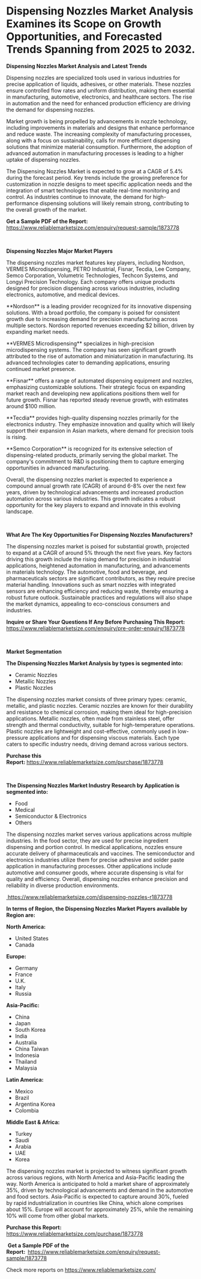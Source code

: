 <p><h1>Dispensing Nozzles Market Analysis Examines its Scope on Growth Opportunities, and Forecasted Trends Spanning from 2025 to 2032.</h1></p><p><strong>Dispensing Nozzles Market Analysis and Latest Trends</strong></p>
<p><p>Dispensing nozzles are specialized tools used in various industries for precise application of liquids, adhesives, or other materials. These nozzles ensure controlled flow rates and uniform distribution, making them essential in manufacturing, automotive, electronics, and healthcare sectors. The rise in automation and the need for enhanced production efficiency are driving the demand for dispensing nozzles.</p><p>Market growth is being propelled by advancements in nozzle technology, including improvements in materials and designs that enhance performance and reduce waste. The increasing complexity of manufacturing processes, along with a focus on sustainability, calls for more efficient dispensing solutions that minimize material consumption. Furthermore, the adoption of advanced automation in manufacturing processes is leading to a higher uptake of dispensing nozzles.</p><p>The Dispensing Nozzles Market is expected to grow at a CAGR of 5.4% during the forecast period. Key trends include the growing preference for customization in nozzle designs to meet specific application needs and the integration of smart technologies that enable real-time monitoring and control. As industries continue to innovate, the demand for high-performance dispensing solutions will likely remain strong, contributing to the overall growth of the market.</p></p>
<p><strong>Get a Sample PDF of the Report:&nbsp;</strong> <a href="https://www.reliablemarketsize.com/enquiry/request-sample/1873778?utm_campaign=2242&utm_medium=2&utm_source=Github&utm_content=ia&utm_term=16022025&utm_id=dispensing-nozzles">https://www.reliablemarketsize.com/enquiry/request-sample/1873778</a></p>
<p>&nbsp;</p>
<p><strong>Dispensing Nozzles Major Market Players</strong></p>
<p><p>The dispensing nozzles market features key players, including Nordson, VERMES Microdispensing, PETRO Industrial, Fisnar, Tecdia, Lee Company, Semco Corporation, Volumetric Technologies, Techcon Systems, and Longyi Precision Technology. Each company offers unique products designed for precision dispensing across various industries, including electronics, automotive, and medical devices.</p><p>**Nordson** is a leading provider recognized for its innovative dispensing solutions. With a broad portfolio, the company is poised for consistent growth due to increasing demand for precision manufacturing across multiple sectors. Nordson reported revenues exceeding $2 billion, driven by expanding market needs.</p><p>**VERMES Microdispensing** specializes in high-precision microdispensing systems. The company has seen significant growth attributed to the rise of automation and miniaturization in manufacturing. Its advanced technologies cater to demanding applications, ensuring continued market presence.</p><p>**Fisnar** offers a range of automated dispensing equipment and nozzles, emphasizing customizable solutions. Their strategic focus on expanding market reach and developing new applications positions them well for future growth. Fisnar has reported steady revenue growth, with estimates around $100 million.</p><p>**Tecdia** provides high-quality dispensing nozzles primarily for the electronics industry. They emphasize innovation and quality which will likely support their expansion in Asian markets, where demand for precision tools is rising.</p><p>**Semco Corporation** is recognized for its extensive selection of dispensing-related products, primarily serving the global market. The company's commitment to R&D is positioning them to capture emerging opportunities in advanced manufacturing.</p><p>Overall, the dispensing nozzles market is expected to experience a compound annual growth rate (CAGR) of around 6-8% over the next few years, driven by technological advancements and increased production automation across various industries. This growth indicates a robust opportunity for the key players to expand and innovate in this evolving landscape.</p></p>
<p>&nbsp;</p>
<p><strong>What Are The Key Opportunities For Dispensing Nozzles Manufacturers?</strong></p>
<p><p>The dispensing nozzles market is poised for substantial growth, projected to expand at a CAGR of around 5% through the next five years. Key factors driving this growth include the rising demand for precision in industrial applications, heightened automation in manufacturing, and advancements in materials technology. The automotive, food and beverage, and pharmaceuticals sectors are significant contributors, as they require precise material handling. Innovations such as smart nozzles with integrated sensors are enhancing efficiency and reducing waste, thereby ensuring a robust future outlook. Sustainable practices and regulations will also shape the market dynamics, appealing to eco-conscious consumers and industries.</p></p>
<p><strong>Inquire or Share Your Questions If Any Before Purchasing This Report:</strong> <a href="https://www.reliablemarketsize.com/enquiry/pre-order-enquiry/1873778?utm_campaign=2242&utm_medium=2&utm_source=Github&utm_content=ia&utm_term=16022025&utm_id=dispensing-nozzles">https://www.reliablemarketsize.com/enquiry/pre-order-enquiry/1873778</a></p>
<p>&nbsp;</p>
<p><strong>Market Segmentation</strong></p>
<p><strong>The Dispensing Nozzles Market Analysis by types is segmented into:</strong></p>
<p><ul><li>Ceramic Nozzles</li><li>Metallic Nozzles</li><li>Plastic Nozzles</li></ul></p>
<p><p>The dispensing nozzles market consists of three primary types: ceramic, metallic, and plastic nozzles. Ceramic nozzles are known for their durability and resistance to chemical corrosion, making them ideal for high-precision applications. Metallic nozzles, often made from stainless steel, offer strength and thermal conductivity, suitable for high-temperature operations. Plastic nozzles are lightweight and cost-effective, commonly used in low-pressure applications and for dispensing viscous materials. Each type caters to specific industry needs, driving demand across various sectors.</p></p>
<p><strong>Purchase this Report:&nbsp;</strong><a href="https://www.reliablemarketsize.com/purchase/1873778?utm_campaign=2242&utm_medium=2&utm_source=Github&utm_content=ia&utm_term=16022025&utm_id=dispensing-nozzles">https://www.reliablemarketsize.com/purchase/1873778</a></p>
<p>&nbsp;</p>
<p><strong>The Dispensing Nozzles Market Industry Research by Application is segmented into:</strong></p>
<p><ul><li>Food</li><li>Medical</li><li>Semiconductor & Electronics</li><li>Others</li></ul></p>
<p><p>The dispensing nozzles market serves various applications across multiple industries. In the food sector, they are used for precise ingredient dispensing and portion control. In medical applications, nozzles ensure accurate delivery of pharmaceuticals and vaccines. The semiconductor and electronics industries utilize them for precise adhesive and solder paste application in manufacturing processes. Other applications include automotive and consumer goods, where accurate dispensing is vital for quality and efficiency. Overall, dispensing nozzles enhance precision and reliability in diverse production environments.</p></p>
<p><a href="https://www.reliablemarketsize.com/dispensing-nozzles-r1873778?utm_campaign=2242&utm_medium=2&utm_source=Github&utm_content=ia&utm_term=16022025&utm_id=dispensing-nozzles">&nbsp;https://www.reliablemarketsize.com/dispensing-nozzles-r1873778</a></p>
<p><strong>In terms of Region, the Dispensing Nozzles Market Players available by Region are:</strong></p>
<p>
    <p> <strong> North America: </strong>
        <ul>
            <li>United States</li>
            <li>Canada</li>
        </ul>
        </p> 
    <p> <strong> Europe: </strong>
        <ul>
            <li>Germany</li>
            <li>France</li>
            <li>U.K.</li>
            <li>Italy</li>
            <li>Russia</li>
        </ul>
        </p> 
    <p> <strong> Asia-Pacific: </strong>
        <ul>
            <li>China</li>
            <li>Japan</li>
            <li>South Korea</li>
            <li>India</li>
            <li>Australia</li>
            <li>China Taiwan</li>
            <li>Indonesia</li>
            <li>Thailand</li>
            <li>Malaysia</li>
        </ul>
        </p> 
    <p> <strong> Latin America: </strong>
        <ul>
            <li>Mexico</li>
            <li>Brazil</li>
            <li>Argentina Korea</li>
            <li>Colombia</li>
        </ul>
        </p> 
    <p> <strong> Middle East & Africa: </strong>
        <ul>
            <li>Turkey</li>
            <li>Saudi</li>
            <li>Arabia</li>
            <li>UAE</li>
            <li>Korea</li>
        </ul>
    </p>
    </p>
<p><p>The dispensing nozzles market is projected to witness significant growth across various regions, with North America and Asia-Pacific leading the way. North America is anticipated to hold a market share of approximately 35%, driven by technological advancements and demand in the automotive and food sectors. Asia-Pacific is expected to capture around 30%, fueled by rapid industrialization in countries like China, which alone comprises about 15%. Europe will account for approximately 25%, while the remaining 10% will come from other global markets.</p></p>
<p><strong>Purchase this Report: </strong><a href="https://www.reliablemarketsize.com/purchase/1873778?utm_campaign=2242&utm_medium=2&utm_source=Github&utm_content=ia&utm_term=16022025&utm_id=dispensing-nozzles">https://www.reliablemarketsize.com/purchase/1873778</a></p>
<p>&nbsp;<strong>Get a Sample PDF of the Report:&nbsp;&nbsp;</strong><a href="https://www.reliablemarketsize.com/enquiry/request-sample/1873778?utm_campaign=2242&utm_medium=2&utm_source=Github&utm_content=ia&utm_term=16022025&utm_id=dispensing-nozzles">https://www.reliablemarketsize.com/enquiry/request-sample/1873778</a></p>
<p><strong></strong></p>
<p>Check more reports on <a href="https://www.reliablemarketsize.com/?utm_campaign=2242&utm_medium=2&utm_source=Github&utm_content=ia&utm_term=16022025&utm_id=dispensing-nozzles">https://www.reliablemarketsize.com/</a></p>